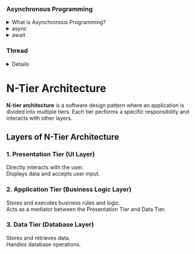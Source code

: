 ### Asynchronous Programming

<details>
  <summary>What is Asynchronous Programming?</summary>
  Asynchronous programming is a way of writing code that allows multiple tasks to run independently without blocking the main program, making it responsive and efficient, especially for time-consuming operations. 
</details>
<details>
 <summary>async</summary> 
  Marks a method as asynchronous. When you declare a method with async, it can contain await expressions and run without blocking the main thread.
</details>
<details>
   <summary>await</summary>
   Pauses the execution of an async method until the awaited task is complete. This allows other tasks to continue running without blocking.
</details>

### Thread

<details>
  A thread is a unit of a program that can execute independently, allowing multiple tasks to run together.
</details>

# N-Tier Architecture

**N-tier architecture** is a software design pattern where an application is divided into multiple tiers. Each tier performs a specific responsibility and interacts with other layers.

## Layers of N-Tier Architecture

### 1. Presentation Tier (UI Layer)
  Directly interacts with the user.  
  Displays data and accepts user input.  

### 2. Application Tier (Business Logic Layer) 
  Stores and executes business rules and logic.  
  Acts as a mediator between the Presentation Tier and Data Tier.  

### 3. Data Tier (Database Layer)
  Stores and retrieves data.  
  Handles database operations.  


